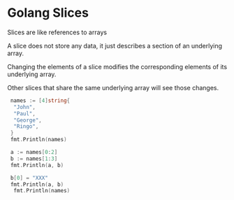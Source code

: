 # Golang Slices

Slices are like references to arrays

A slice does not store any data, it just describes a section of an underlying array.

Changing the elements of a slice modifies the corresponding elements of its underlying array.

Other slices that share the same underlying array will see those changes.

```go
 names := [4]string{
  "John",
  "Paul",
  "George",
  "Ringo",
 }
 fmt.Println(names)

 a := names[0:2]
 b := names[1:3]
 fmt.Println(a, b)

 b[0] = "XXX"
 fmt.Println(a, b)
  fmt.Println(names)
```
